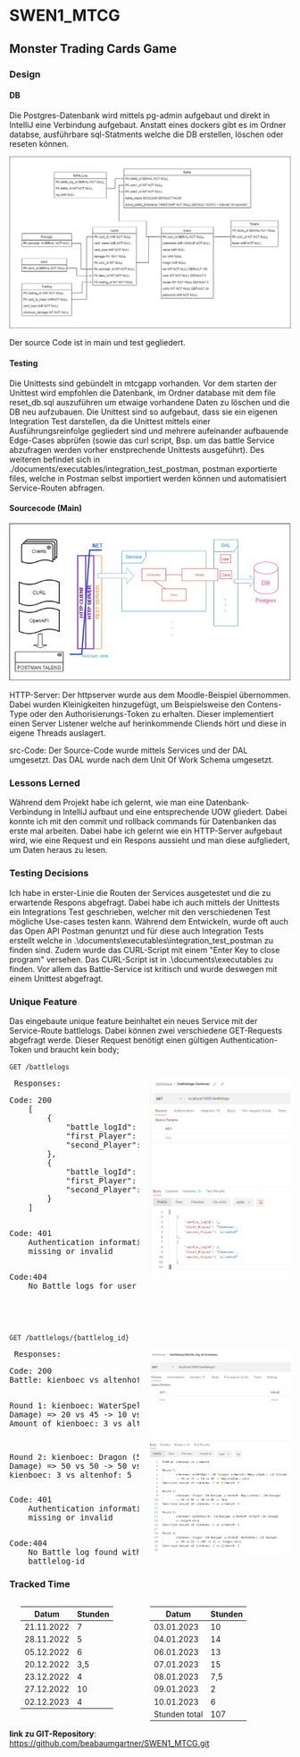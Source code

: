 # SWEN1_MTCG
## Monster Trading Cards Game

### Design

#### DB
Die Postgres-Datenbank wird mittels pg-admin aufgebaut und direkt in IntelliJ eine Verbindung aufgebaut.
Anstatt eines dockers gibt es im Ordner databse, ausführbare sql-Statments welche die DB erstellen, löschen oder reseten können.

![](.\database\DB_diagramm.jpg)

Der source Code ist in main und test gegliedert.

#### Testing
Die Unittests sind gebündelt in mtcgapp vorhanden. Vor dem starten der Unittest wird empfohlen die Datenbank, im Ordner database mit dem file reset_db.sql auszuführen um etwaige vorhandene Daten zu löschen und die DB neu aufzubauen.
Die Unittest sind so aufgebaut, dass sie ein eigenen Integration Test darstellen, da die Unittest mittels einer Ausführungsreinfolge gegliedert sind und mehrere aufeinander aufbauende Edge-Cases abprüfen (sowie das curl script, Bsp. um das battle Service abzufragen werden vorher enstprechende Unittests ausgeführt).
Des weiteren befindet sich in ./documents/executables/integration_test_postman, postman exportierte files, welche in Postman selbst importiert werden können und automatisiert Service-Routen abfragen.

#### Sourcecode (Main)

![](.\documents\specifications\server_diagramm.jpg)

HTTP-Server: Der httpserver wurde aus dem Moodle-Beispiel übernommen. Dabei wurden Kleinigkeiten hinzugefügt, um Beispielsweise den Contens-Type oder den Authorisierungs-Token zu erhalten.
Dieser implementiert einen Server Listener welche auf herinkommende Cliends hört und diese in eigene Threads auslagert.

src-Code: Der Source-Code wurde mittels Services und der DAL umgesetzt. Das DAL wurde nach dem Unit Of Work Schema umgesetzt.

### Lessons Lerned
Während dem Projekt habe ich gelernt, wie man eine Datenbank-Verbindung in IntelliJ aufbaut und eine entsprechende UOW gliedert.
Dabei konnte ich mit den commit und rollback commands für Datenbanken das erste mal arbeiten.
Dabei habe ich gelernt wie ein HTTP-Server aufgebaut wird, wie eine Request und ein Respons aussieht und man diese aufgliedert, um Daten heraus zu lesen.

### Testing Decisions
Ich habe in erster-Linie die Routen der Services ausgetestet und die zu erwartende Respons abgefragt. Dabei habe ich auch mittels der Unittests ein Integrations Test geschrieben, welcher mit den verschiedenen Test mögliche Use-cases testen kann.
Während dem Entwickeln, wurde oft auch das Open API Postman genuntzt und für diese auch Integration Tests erstellt welche in .\documents\executables\integration_test_postman zu finden sind.
Zudem wurde das CURL-Script mit einem "Enter Key to close program" versehen. Das CURL-Script ist in .\documents\executables zu finden.
Vor allem das Battle-Service ist kritisch und wurde deswegen mit einem Unittest abgefragt.

### Unique Feature
Das eingebaute unique feature beinhaltet ein neues Service mit der Service-Route battlelogs. Dabei können zwei verschiedene GET-Requests abgefragt werde.
Dieser Request benötigt einen gültigen Authentication-Token und braucht kein body;
```
GET /battlelogs
```
<div style="float: right; width: 50%; margin-left: 4%; margin-top: -15px;">
  <p><img width="460" src=".\documents\executables\integration_test_postman\images\battlelogs.png" width="300px"/></p>
  <p> <br> </p>
</div>
<div tyle="float: right; width: 50%; margin-left: 4%;">
  <pre> Responses: </pre>
  <pre>
Code: 200 
    [
        {
            "battle_logId": 1,
            "first_Player": "kienboec",
            "second_Player": "altenhof"
        },
        {
            "battle_logId": 3,
            "first_Player": "bea",
            "second_Player": "kienboec"
        }
    ]
  </pre>
  <pre >
Code: 401
    Authentication information is 
    missing or invalid
  </pre>
<pre>
Code:404
    No Battle logs for user found
</pre>
</div>

<p> <br> </p>
<p> <br> </p>

```
GET /battlelogs/{battlelog_id}
```

<div style="float: right; width: 50%; margin-left: 4%; margin-top: -15px;">
  <p><img width="460" src=".\documents\executables\integration_test_postman\images\battlelogs_battlelog_id.png" width="300px"/></p>
  <p> <br> </p>
</div>
<div tyle="float: right; width: 50%; margin-left: 4%;">
  <pre> Responses: </pre>
  <pre>
Code: 200
Battle: kienboec vs altenhof

Round 1:
kienboec: WaterSpell (20 Damage) altenhof: RegularSpell (45 Damage)
=> 20 vs 45 -> 10 vs 90 => RegularSpell wins
Deck-Card Amount of kienboec: 3 vs altenhof: 5

Round 2:
kienboec: Dragon (50 Damage) altenhof: RegularSpell (50 Damage)
=> 50 vs 50 -> 50 vs 50 => Draw
Deck-Card Amount of kienboec: 3 vs altenhof: 5
  </pre>
  <pre >
Code: 401
    Authentication information is 
    missing or invalid
  </pre>
<pre>
Code:404
    No Battle log found with specific 
    battlelog-id
</pre>
</div>

### Tracked Time

<div style="float: left; width: 42%; margin-left: 4%;">
    <p>

| Datum       | Stunden  |
|-------------|----------|
| 21.11.2022  | 7        |
| 28.11.2022  | 5        |
| 05.12.2022  | 6        |
| 20.12.2022  | 3,5      |
| 23.12.2022  | 4        |
| 27.12.2022  | 10       |
| 02.12.2023  | 4        |
</p>
</div>
<div style="float: left; width: 50%; margin-left: 4%;">
<p>

| Datum         | Stunden |
|---------------|---------|
| 03.01.2023    | 10      |
| 04.01.2023    | 14      |
| 06.01.2023    | 13      |
| 07.01.2023    | 15      |
| 08.01.2023    | 7,5     |
| 09.01.2023    | 2       |
| 10.01.2023    | 6       |
| Stunden total | 107     |
</p>
</div>

**link zu GIT-Repository**: https://github.com/beabaumgartner/SWEN1_MTCG.git
